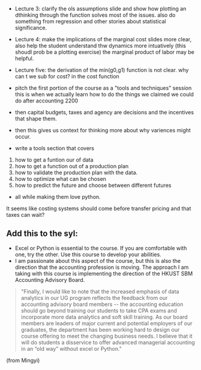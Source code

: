 -  Lecture 3: clarify the ols assumptions slide and show how plotting an dthinking through the function solves most of the issues. also do something from regression and other stories about statistical significance.
- Lecture 4: make the implications of the marginal cost slides more clear, also help the student understand thw  dynamics more intuatively (this shoudl prob be a plotting exercise) the marginal product of labor may be helpful.
- Lecture five: the derivation of the min(g0,g1) function is not clear. why can t we sub for cost? in the cost function

- pitch the first portion of the course as a "tools and techniques" session this is when we actually learn how to do the things we claimed we could do after accounting 2200
- then capital budgets, taxes and agency are decisions and the incentives that shape them.
- then this gives us context for thinking more about why variences might occur.
- write a tools section that covers
1. how to get a funtion our of data
2. how to get a function out of a production plan
3. how to validate the production plan with the data.
4. how to optimize what can be chosen 
5. how to predict the future and choose between different futures
- all while making them love python.


It seems like costing systems should come before transfer pricing and that taxes can wait?

## Add this to the syl:

- Excel or Python is essential to the course. If you are comfortable with one, try the other. Use this course to develop your abilities.
- I am passionate about this aspect of the course, but this is also the direction that the accounting profession is moving. The approach I am taking with this course is implementing the direction of the HKUST SBM Accounting Advisory Board.

> "Finally, I would like to note that the increased emphasis of data analytics in our UG program reflects the feedback from our accounting advisory board members -- the accounting education should go beyond training our students to take CPA exams and incorporate more data analytics and soft skill training.  As our board members are leaders of major current and potential employers of our graduates, the department has been working hard to design our course offering to meet the changing business needs. I believe that it will do students a disservice to offer advanced managerial accounting in an “old way” without excel or Python."

(from Mingyi)
